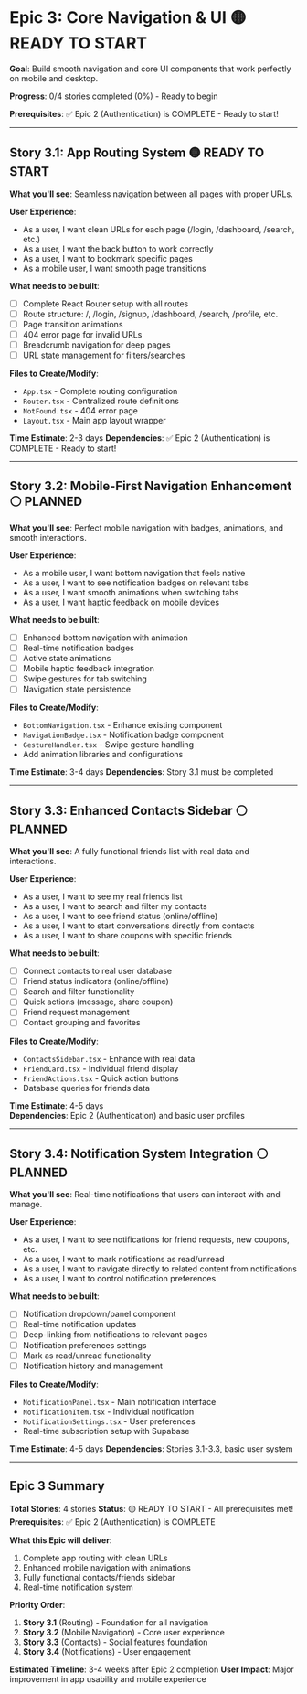 # Epic 3: Core Navigation & UI 🟡 READY TO START

**Goal**: Build smooth navigation and core UI components that work perfectly on mobile and desktop.

**Progress**: 0/4 stories completed (0%) - Ready to begin

**Prerequisites**: ✅ Epic 2 (Authentication) is COMPLETE - Ready to start!

---

## Story 3.1: App Routing System 🟡 READY TO START
**What you'll see**: Seamless navigation between all pages with proper URLs.

**User Experience**:
- As a user, I want clean URLs for each page (/login, /dashboard, /search, etc.)
- As a user, I want the back button to work correctly
- As a user, I want to bookmark specific pages
- As a mobile user, I want smooth page transitions

**What needs to be built**:
- [ ] Complete React Router setup with all routes
- [ ] Route structure: /, /login, /signup, /dashboard, /search, /profile, etc.
- [ ] Page transition animations
- [ ] 404 error page for invalid URLs
- [ ] Breadcrumb navigation for deep pages
- [ ] URL state management for filters/searches

**Files to Create/Modify**:
- `App.tsx` - Complete routing configuration
- `Router.tsx` - Centralized route definitions  
- `NotFound.tsx` - 404 error page
- `Layout.tsx` - Main app layout wrapper

**Time Estimate**: 2-3 days
**Dependencies**: ✅ Epic 2 (Authentication) is COMPLETE - Ready to start!

---

## Story 3.2: Mobile-First Navigation Enhancement ⚪ PLANNED
**What you'll see**: Perfect mobile navigation with badges, animations, and smooth interactions.

**User Experience**:
- As a mobile user, I want bottom navigation that feels native
- As a user, I want to see notification badges on relevant tabs
- As a user, I want smooth animations when switching tabs
- As a user, I want haptic feedback on mobile devices

**What needs to be built**:
- [ ] Enhanced bottom navigation with animation
- [ ] Real-time notification badges
- [ ] Active state animations
- [ ] Mobile haptic feedback integration
- [ ] Swipe gestures for tab switching
- [ ] Navigation state persistence

**Files to Create/Modify**:
- `BottomNavigation.tsx` - Enhance existing component
- `NavigationBadge.tsx` - Notification badge component
- `GestureHandler.tsx` - Swipe gesture handling
- Add animation libraries and configurations

**Time Estimate**: 3-4 days
**Dependencies**: Story 3.1 must be completed

---

## Story 3.3: Enhanced Contacts Sidebar ⚪ PLANNED
**What you'll see**: A fully functional friends list with real data and interactions.

**User Experience**:
- As a user, I want to see my real friends list
- As a user, I want to search and filter my contacts
- As a user, I want to see friend status (online/offline)
- As a user, I want to start conversations directly from contacts
- As a user, I want to share coupons with specific friends

**What needs to be built**:
- [ ] Connect contacts to real user database
- [ ] Friend status indicators (online/offline)
- [ ] Search and filter functionality
- [ ] Quick actions (message, share coupon)
- [ ] Friend request management
- [ ] Contact grouping and favorites

**Files to Create/Modify**:
- `ContactsSidebar.tsx` - Enhance with real data
- `FriendCard.tsx` - Individual friend display
- `FriendActions.tsx` - Quick action buttons
- Database queries for friends data

**Time Estimate**: 4-5 days  
**Dependencies**: Epic 2 (Authentication) and basic user profiles

---

## Story 3.4: Notification System Integration ⚪ PLANNED
**What you'll see**: Real-time notifications that users can interact with and manage.

**User Experience**:
- As a user, I want to see notifications for friend requests, new coupons, etc.
- As a user, I want to mark notifications as read/unread
- As a user, I want to navigate directly to related content from notifications
- As a user, I want to control notification preferences

**What needs to be built**:
- [ ] Notification dropdown/panel component
- [ ] Real-time notification updates
- [ ] Deep-linking from notifications to relevant pages
- [ ] Notification preferences settings
- [ ] Mark as read/unread functionality
- [ ] Notification history and management

**Files to Create/Modify**:
- `NotificationPanel.tsx` - Main notification interface
- `NotificationItem.tsx` - Individual notification
- `NotificationSettings.tsx` - User preferences
- Real-time subscription setup with Supabase

**Time Estimate**: 4-5 days
**Dependencies**: Stories 3.1-3.3, basic user system

---

## Epic 3 Summary

**Total Stories**: 4 stories
**Status**: 🟡 READY TO START - All prerequisites met!
**Prerequisites**: ✅ Epic 2 (Authentication) is COMPLETE

**What this Epic will deliver**:
1. Complete app routing with clean URLs
2. Enhanced mobile navigation with animations
3. Fully functional contacts/friends sidebar
4. Real-time notification system

**Priority Order**:
1. **Story 3.1** (Routing) - Foundation for all navigation
2. **Story 3.2** (Mobile Navigation) - Core user experience
3. **Story 3.3** (Contacts) - Social features foundation  
4. **Story 3.4** (Notifications) - User engagement

**Estimated Timeline**: 3-4 weeks after Epic 2 completion
**User Impact**: Major improvement in app usability and mobile experience